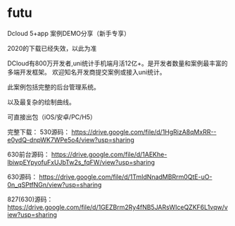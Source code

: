 # futu
Dcloud 5+app 案例DEMO分享（新手专享）

2020的下载已经失效，以此为准

DCloud有800万开发者,uni统计手机端月活12亿+。是开发者数量和案例最丰富的多端开发框架。 欢迎知名开发商提交案例或接入uni统计。

此案例包括完整的后台管理系统。

以及最复杂的绘制曲线。

可直接出包（iOS/安卓/PC/H5）


完整下载：
530源码：
https://drive.google.com/file/d/1HgRizA8qMxRR--e0ydQ-dnpWK7WPe5o4/view?usp=sharing

630前台源码：
https://drive.google.com/file/d/1AEKhe-lbiwpEYpyofuFxUJbTw2s_fqFW/view?usp=sharing

630源码：
https://drive.google.com/file/d/1TmIdNnadMBRrm0QtE-uO-0n_qSPtfNGn/view?usp=sharing

827(630)源码：
https://drive.google.com/file/d/1GEZBrm2Ry4fNB5JARsWIceQZKF6L1vqw/view?usp=sharing

